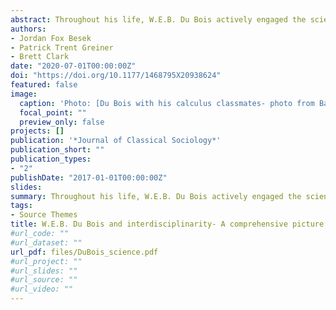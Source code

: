 ```yaml
---
abstract: Throughout his life, W.E.B. Du Bois actively engaged the scientific racism infecting natural sciences and popular thought. Nevertheless, he also demonstrated a sophisticated and critical engagement with natural science. He recognized that the sciences were socially situated, but also that they addressed real questions and issues. Debate remains, however, regarding exactly how and why Du Bois incorporated such natural scientific knowledge into his own thinking. In this article, we draw on archival research and Du Bois’ own scholarship to investigate his general approach to interdisciplinarity. We address how and why he fused natural scientific knowledge and the influence of physical environs into his social science, intertwining each with his broader intellectual and political aims. This investigation will offer a fuller understanding of the scope and aims of his empirical scholarship. At the same time, it will illuminate a sociological approach to natural science that can still inform scholarship today.
authors:
- Jordan Fox Besek
- Patrick Trent Greiner
- Brett Clark
date: "2020-07-01T00:00:00Z"
doi: "https://doi.org/10.1177/1468795X20938624"
featured: false
image:
  caption: 'Photo: [Du Bois with his calculus classmates- photo from Battle Baptiste and Russert, 2018](https://bookshop.org/books/w-e-b-du-bois-s-data-portraits-visualizing-black-america/9781616897062)'
  focal_point: ""
  preview_only: false
projects: []
publication: '*Journal of Classical Sociology*'
publication_short: ""
publication_types:
- "2"
publishDate: "2017-01-01T00:00:00Z"
slides:
summary: Throughout his life, W.E.B. Du Bois actively engaged the scientific racism infecting natural sciences and popular thought. We draw on archival research and Du Bois’ own scholarship to investigate his general approach to interdisciplinarity in efforts to curb the racism of his time through empiricism.
tags:
- Source Themes
title: W.E.B. Du Bois and interdisciplinarity- A comprehensive picture of the scholar’s approach to natural science
#url_code: ""
#url_dataset: ""
url_pdf: files/DuBois_science.pdf
#url_project: ""
#url_slides: ""
#url_source: ""
#url_video: ""
---
```


